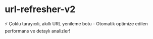 # url-refresher-v2
⚡ Çoklu tarayıcılı, akıllı URL yenileme botu - Otomatik optimize edilen performans ve detaylı analizler!
